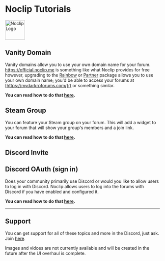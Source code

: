 # Noclip Tutorials
<img src='https://i.imgur.com/UtQ8Vd2.png' alt='Noclip Logo' width=64px>

## Vanity Domain

Vanity domains allow you to use your own domain name for your forum.
<br>
https://official.noclip.me is something like what Noclip provides for free however, upgrading to the [Rainbow](https://noclip.me/upgrade) or [Partner](https://noclip.me/partners) package allows you to use your own domain name; you'd be able to access your forums at [https://mydarkrpforums.com/]() or something similar.

**You can read how to do that [here](Domain.md).**

## Steam Group

You can feature your Steam group on your forum.
This will add a widget to your forum that will show your group's members and a join link.

**You can read how to do that [here](Steam%20Group.md).**

## Discord Invite

## Discord OAuth (sign in)

Does your community primarily use Discord or would you like to allow users to log in with Discord. Noclip allows users to log into the forums with Discord if you have enabled and configured it.

**You can read how to do that [here](Discord%20OAuth.md).**

---

## Support

You can get support for all of these topics and more in the Discord, just ask.
Join [here](https://physgun.com/discord).

Images and vidoes are not currently available and will be created in the future after the UI overhaul is complete.
